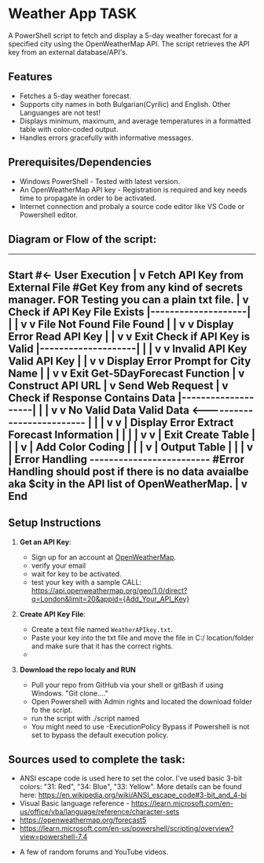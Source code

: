 # Weather App TASK

A PowerShell script to fetch and display a 5-day weather forecast for a specified city using the OpenWeatherMap API. The script retrieves the API key from an external database/API's.

## Features
- Fetches a 5-day weather forecast.
- Supports city names in both Bulgarian(Cyrilic) and English. Other Languanges are not test! 
- Displays minimum, maximum, and average temperatures in a formatted table with color-coded output.
- Handles errors gracefully with informative messages.

## Prerequisites/Dependencies

- Windows PowerShell - Tested with latest version. 
- An OpenWeatherMap API key - Registration is required and key needs time to propagate in order to be activated. 
- Internet connection and probaly a source code editor like VS Code or Powershell editor. 

## Diagram or Flow of the script:  
----------------------------------------------------------------------------------------------------------------------------------------------------------------------------------------------------------------------





Start #<- User Execution
  |
  v
Fetch API Key from External File #Get Key from any kind of secrets manager. FOR Testing you can a plain txt file. 
  |
  v
Check if API Key File Exists
  |--------------------|
  |                    |
  v                    v
File Not Found       File Found
  |                    |
  v                    v
Display Error        Read API Key
  |                    |
  v                    v
Exit                Check if API Key is Valid
                      |--------------------|
                      |                    |
                      v                    v
                Invalid API Key         Valid API Key
                      |                    |
                      v                    v
                Display Error       Prompt for City Name
                      |                    |
                      v                    v
                     Exit           Get-5DayForecast Function
                                          |
                                          v
                                  Construct API URL
                                          |
                                          v
                                  Send Web Request
                                          |
                                          v
                              Check if Response Contains Data
                                          |--------------------|
                                          |                    |
                                          v                    v
                                No Valid Data             Valid Data <--------------------------
                                          |                    |                               |
                                          v                    v                               |
                                    Display Error     Extract Forecast Information             |
                                          |                    |                               |
                                          v                    v                               |
                                         Exit           Create Table                           |
                                                            |                                  |
                                                            v                                  |
                                                  Add Color Coding                             |
                                                            |                                  |
                                                            v                                  |
                                                      Output Table                             |
                                                            |                                  |
                                                            v                                  |
                                                      Error Handling   ------------------------- #Error Handling should post if there is no data avaialbe aka $city in the API list of OpenWeatherMap. 
                                                            |
                                                            v
                                                           End
----------------------------------------------------------------------------------------------------------------------------------------------------------------------------------------------------------------------


## Setup Instructions

1. **Get an API Key**:
   - Sign up for an account at [OpenWeatherMap](https://openweathermap.org/).
   - verify your email
   - wait for key to be activated. 
   - test your key with a sample CALL: https://api.openweathermap.org/geo/1.0/direct?q=London&limit=20&appid={Add_Your_API_Key}

2. **Create API Key File**:
   - Create a text file named `WeatherAPIkey.txt`.
   - Paste your key into the txt file and move the file in C:/ location/folder and make sure that it has the correct rights. 
   -

3. **Download the repo localy and RUN**
   - Pull your repo from GitHub via your shell or gitBash if using Windows. "Git clone...." 
   - Open Powershell with Admin rights and located the download folder fo the script. 
   - run the script with ./script named
   - You might need to use -ExecutionPolicy Bypass if Powershell is not set to bypass the default execution policy. 



## Sources used to complete the task: 

  - ANSI escape code is used here to set the color. I've used basic 3-bit colors: "31: Red", "34: Blue", "33: Yellow". More details can be found here: https://en.wikipedia.org/wiki/ANSI_escape_code#3-bit_and_4-bi
  - Visual Basic language reference - https://learn.microsoft.com/en-us/office/vba/language/reference/character-sets
  - https://openweathermap.org/forecast5 
  - https://learn.microsoft.com/en-us/powershell/scripting/overview?view=powershell-7.4
  + A few of random forums and YouTube videos. 
